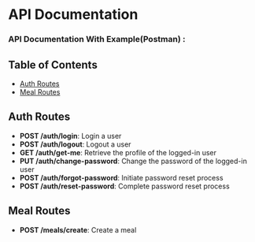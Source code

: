 # API Documentation

### API Documentation With Example(Postman) :

## Table of Contents

- [Auth Routes](#auth-routes)
- [Meal Routes](#meal-routes)

## Auth Routes

- **POST /auth/login**: Login a user
- **POST /auth/logout**: Logout a user
- **GET /auth/get-me**: Retrieve the profile of the logged-in user
- **PUT /auth/change-password**: Change the password of the logged-in user
- **POST /auth/forgot-password**: Initiate password reset process
- **POST /auth/reset-password**: Complete password reset process

## Meal Routes

- **POST /meals/create**: Create a meal
